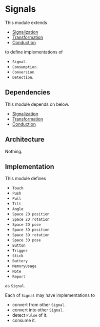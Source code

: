 # Signals

This module extends

- [Signalization](./Signalization.md)
- [Transformation](./Transformation.md)
- [Conduction](./Conduction.md)

to define implementations of

- `Signal`.
- `Consumption`.
- `Conversion`.
- `Detection`.

## Dependencies

This module depends on below.

- [Signalization](./Signalization.md)
- [Transformation](./Transformation.md)
- [Conduction](./Conduction.md)

## Architecture

Nothing.

## Implementation

This module defines

- `Touch`
- `Push`
- `Pull`
- `Tilt`
- `Angle`
- `Space 2D position`
- `Space 2D rotation`
- `Space 2D pose`
- `Space 3D position`
- `Space 3D rotation`
- `Space 3D pose`
- `Button`
- `Trigger`
- `Stick`
- `Battery`
- `MemoryUsage`
- `Note`
- `Report`

as `Signal`.

Each of `Signal` may have implementations to

- convert from other `Signal`.
- convert into other `Signal`.
- detect `Pulse` of it.
- consume it.
